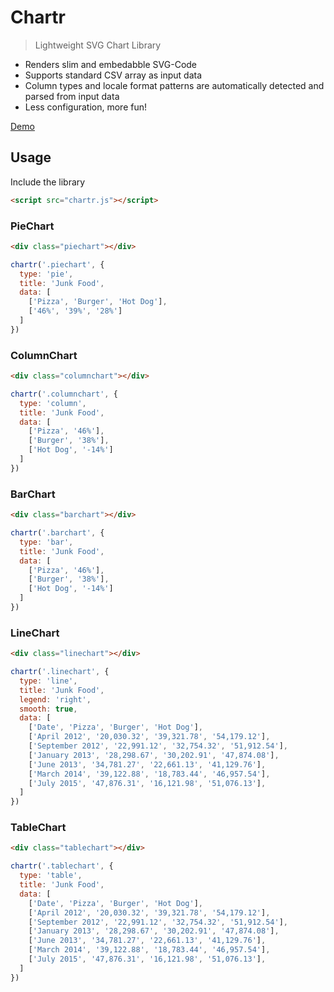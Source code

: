 # Chartr
> Lightweight SVG Chart Library


* Renders slim and embedabble SVG-Code 
* Supports standard CSV array as input data
* Column types and locale format patterns are automatically detected and parsed from input data
* Less configuration, more fun!

[Demo](http://squirreltech.github.io/chartr)

## Usage

Include the library

```html
<script src="chartr.js"></script>
```


### PieChart


```html
<div class="piechart"></div>
```

```js
chartr('.piechart', {
  type: 'pie',
  title: 'Junk Food',
  data: [
    ['Pizza', 'Burger', 'Hot Dog'],
    ['46%', '39%', '28%']
  ]
}) 
```


### ColumnChart


```html
<div class="columnchart"></div>
```

```js
chartr('.columnchart', {
  type: 'column',
  title: 'Junk Food',
  data: [
    ['Pizza', '46%'],
    ['Burger', '38%'],
    ['Hot Dog', '-14%']
  ]
}) 
```

### BarChart


```html
<div class="barchart"></div>
```

```js
chartr('.barchart', {
  type: 'bar',
  title: 'Junk Food',
  data: [
    ['Pizza', '46%'],
    ['Burger', '38%'],
    ['Hot Dog', '-14%']
  ]
}) 
```


### LineChart


```html
<div class="linechart"></div>
```

```js
chartr('.linechart', {
  type: 'line',
  title: 'Junk Food',
  legend: 'right',
  smooth: true,
  data: [
    ['Date', 'Pizza', 'Burger', 'Hot Dog'],
    ['April 2012', '20,030.32', '39,321.78', '54,179.12'],
    ['September 2012', '22,991.12', '32,754.32', '51,912.54'],
    ['January 2013', '28,298.67', '30,202.91', '47,874.08'],
    ['June 2013', '34,781.27', '22,661.13', '41,129.76'],
    ['March 2014', '39,122.88', '18,783.44', '46,957.54'],
    ['July 2015', '47,876.31', '16,121.98', '51,076.13'],
  ]
}) 
```

### TableChart


```html
<div class="tablechart"></div>
```

```js
chartr('.tablechart', {
  type: 'table',
  title: 'Junk Food',
  data: [
    ['Date', 'Pizza', 'Burger', 'Hot Dog'],
    ['April 2012', '20,030.32', '39,321.78', '54,179.12'],
    ['September 2012', '22,991.12', '32,754.32', '51,912.54'],
    ['January 2013', '28,298.67', '30,202.91', '47,874.08'],
    ['June 2013', '34,781.27', '22,661.13', '41,129.76'],
    ['March 2014', '39,122.88', '18,783.44', '46,957.54'],
    ['July 2015', '47,876.31', '16,121.98', '51,076.13'],
  ]
}) 
```